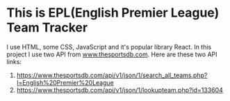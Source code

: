 # This is EPL(English Premier League) Team Tracker

I use HTML, some CSS, JavaScript and it's popular library React. In this project I use two API from www.thesportsdb.com.
Here are these two API links:
1. https://www.thesportsdb.com/api/v1/json/1/search_all_teams.php?l=English%20Premier%20League
2. https://www.thesportsdb.com/api/v1/json/1/lookupteam.php?id=133604

